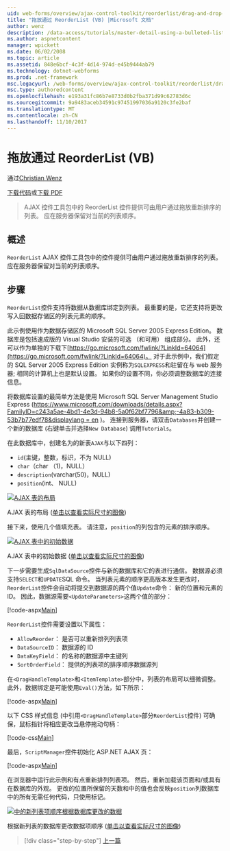 ```yaml
---
uid: web-forms/overview/ajax-control-toolkit/reorderlist/drag-and-drop-via-reorderlist-vb
title: "拖放通过 ReorderList (VB) |Microsoft 文档"
author: wenz
description: /data-access/tutorials/master-detail-using-a-bulleted-list-of-master-records-with-a-details-datalist-vb
ms.author: aspnetcontent
manager: wpickett
ms.date: 06/02/2008
ms.topic: article
ms.assetid: 848e6bcf-4c3f-4d14-974d-e45b9444ab79
ms.technology: dotnet-webforms
ms.prod: .net-framework
msc.legacyurl: /web-forms/overview/ajax-control-toolkit/reorderlist/drag-and-drop-via-reorderlist-vb
msc.type: authoredcontent
ms.openlocfilehash: e193a31fc86b7e8733d0b2fba371d99c62783d6c
ms.sourcegitcommit: 9a9483aceb34591c97451997036a9120c3fe2baf
ms.translationtype: MT
ms.contentlocale: zh-CN
ms.lasthandoff: 11/10/2017
---
```

<a name="drag-and-drop-via-reorderlist-vb"></a>拖放通过 ReorderList (VB)
====================
通过[Christian Wenz](https://github.com/wenz)

[下载代码](http://download.microsoft.com/download/9/3/f/93f8daea-bebd-4821-833b-95205389c7d0/ReorderList5.vb.zip)或[下载 PDF](http://download.microsoft.com/download/2/d/c/2dc10e34-6983-41d4-9c08-f78f5387d32b/reorderlist5VB.pdf)

> AJAX 控件工具包中的 ReorderList 控件提供可由用户通过拖放重新排序的列表。 应在服务器保留对当前的列表顺序。


## <a name="overview"></a>概述

`ReorderList` AJAX 控件工具包中的控件提供可由用户通过拖放重新排序的列表。 应在服务器保留对当前的列表顺序。

## <a name="steps"></a>步骤

`ReorderList`控件支持将数据从数据库绑定到列表。 最重要的是，它还支持将更改写入回数据存储区的列表元素的顺序。

此示例使用作为数据存储区的 Microsoft SQL Server 2005 Express Edition。 数据库是包括速成版的 Visual Studio 安装的可选 （和可用） 组成部分。 此外，还可以作为单独的下载下[https://go.microsoft.com/fwlink/?LinkId=64064](https://go.microsoft.com/fwlink/?LinkId=64064)。 对于此示例中，我们假定的 SQL Server 2005 Express Edition 实例称为`SQLEXPRESS`和驻留在与 web 服务器; 相同的计算机上也是默认设置。 如果你的设置不同，你必须调整数据库的连接信息。

将数据库设置的最简单方法是使用 Microsoft SQL Server Management Studio Express ([https://www.microsoft.com/downloads/details.aspx?FamilyID=c243a5ae-4bd1-4e3d-94b8-5a0f62bf7796&amp;-4a83-b309-53b7b77edf78&displaylang = en](https://www.microsoft.com/downloads/details.aspx?FamilyID=c243a5ae-4bd1-4e3d-94b8-5a0f62bf7796&amp;DisplayLang=en) )。 连接到服务器，请双击`Databases`并创建一个新的数据库 (右键单击并选择`New Database`) 调用`Tutorials`。

在此数据库中，创建名为的新表`AJAX`与以下四列：

- `id`(主键，整数，标识，不为 NULL)
- `char`（char （1)，NULL）
- `description`(varchar(50)，NULL)
- `position`(int、 NULL)


[![AJAX 表的布局](drag-and-drop-via-reorderlist-vb/_static/image2.png)](drag-and-drop-via-reorderlist-vb/_static/image1.png)

AJAX 表的布局 ([单击以查看实际尺寸的图像](drag-and-drop-via-reorderlist-vb/_static/image3.png))


接下来，使用几个值填充表。 请注意，`position`的列包含的元素的排序顺序。


[![AJAX 表中的初始数据](drag-and-drop-via-reorderlist-vb/_static/image5.png)](drag-and-drop-via-reorderlist-vb/_static/image4.png)

AJAX 表中的初始数据 ([单击以查看实际尺寸的图像](drag-and-drop-via-reorderlist-vb/_static/image6.png))


下一步需要生成`SqlDataSource`控件与新的数据库和它的表进行通信。 数据源必须支持`SELECT`和`UPDATE`SQL 命令。 当列表元素的顺序更高版本发生更改时，`ReorderList`控件会自动将提交到数据源的两个值`Update`命令： 新的位置和元素的 ID。 因此，数据源需要`<UpdateParameters>`这两个值的部分：

[!code-aspx[Main](drag-and-drop-via-reorderlist-vb/samples/sample1.aspx)]

`ReorderList`控件需要设置以下属性：

- `AllowReorder`： 是否可以重新排列列表项
- `DataSourceID`： 数据源的 ID
- `DataKeyField`： 的名称的数据源中主键列
- `SortOrderField`： 提供的列表项的排序顺序数据源列

在`<DragHandleTemplate>`和`<ItemTemplate>`部分中，列表的布局可以细微调整。 此外，数据绑定是可能使用`Eval()`方法，如下所示：

[!code-aspx[Main](drag-and-drop-via-reorderlist-vb/samples/sample2.aspx)]

以下 CSS 样式信息 (中引用`<DragHandleTemplate>`部分`ReorderList`控件) 可确保，鼠标指针将相应更改当悬停拖动句柄：

[!code-css[Main](drag-and-drop-via-reorderlist-vb/samples/sample3.css)]

最后，`ScriptManager`控件初始化 ASP.NET AJAX 页：

[!code-aspx[Main](drag-and-drop-via-reorderlist-vb/samples/sample4.aspx)]

在浏览器中运行此示例和有点重新排列列表项。 然后，重新加载该页面和/或具有在数据库的外观。 更改的位置所保留的天数和中的值也会反映`position`列数据库中的所有无需任何代码，只使用标记。


[![中的新列表项顺序根据数据库更改的数据](drag-and-drop-via-reorderlist-vb/_static/image8.png)](drag-and-drop-via-reorderlist-vb/_static/image7.png)

根据新列表的数据库更改数据项顺序 ([单击以查看实际尺寸的图像](drag-and-drop-via-reorderlist-vb/_static/image9.png))

>[!div class="step-by-step"]
[上一篇](using-postbacks-with-reorderlist-vb.md)

